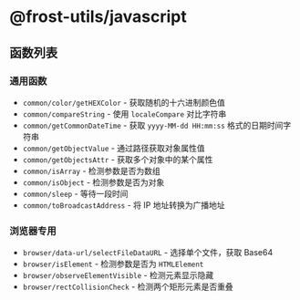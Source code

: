 # @frost-utils/javascript

## 函数列表

### 通用函数

- `common/color/getHEXColor` - 获取随机的十六进制颜色值
- `common/compareString` - 使用 `localeCompare` 对比字符串
- `common/getCommonDateTime` - 获取 `yyyy-MM-dd HH:mm:ss` 格式的日期时间字符串
- `common/getObjectValue` - 通过路径获取对象属性值
- `common/getObjectsAttr` - 获取多个对象中的某个属性
- `common/isArray` - 检测参数是否为数组
- `common/isObject` - 检测参数是否为对象
- `common/sleep` - 等待一段时间
- `common/toBroadcastAddress` - 将 IP 地址转换为广播地址

### 浏览器专用

- `browser/data-url/selectFileDataURL` - 选择单个文件，获取 Base64
- `browser/isElement` - 检测参数是否为 `HTMLElement`
- `browser/observeElementVisible` - 检测元素显示隐藏
- `browser/rectCollisionCheck` - 检测两个矩形元素是否重叠
